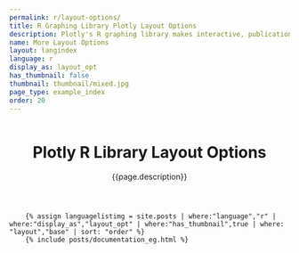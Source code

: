```yaml
---
permalink: r/layout-options/
title: R Graphing Library Plotly Layout Options
description: Plotly's R graphing library makes interactive, publication-quality graphs online. Tutorials and tips on layout options.
name: More Layout Options
layout: langindex
language: r
display_as: layout_opt
has_thumbnail: false
thumbnail: thumbnail/mixed.jpg
page_type: example_index
order: 20
---
```



<header class="--welcome">
	<div class="--welcome-body">
		<!--div.--wrap-inner-->
		<div class="--title">
			<div class="--category-img"><img src="https://plot.ly/gh-pages/documentation/static/images/r-small.png" alt=""></div>
			<div class="--body">
				<h1>Plotly R Library Layout Options</h1>
				<p>{{page.description}}</p>
			</div>
		</div>
	</div>
</header>

		{% assign languagelistimg = site.posts | where:"language","r" | where:"display_as","layout_opt" | where:"has_thumbnail",true | where: "layout","base" | sort: "order" %}
        {% include posts/documentation_eg.html %}
